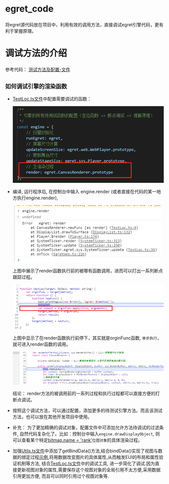 # egret_code
###
将egret源代码放在项目中，利用有效的调用方法，直接调试egret引擎代码，更有利于掌握原理。

# 调试方法的介绍
###
参考代码： [测试方法及配置-文件](game/TestLoc.ts)

## `如何调试引擎的渲染函数`
* [TestLoc.ts文件](game/TestLoc.ts)中配置需要调试的函数： 

    ![alt](docs/breakpoint-config.png)

* 编译, 运行程序后, 在控制台中输入 engine.render (或者直接在代码的某一地方执行engine.render),

    ![alt](docs/render-1.png) 

   上图中展示了render函数执行前的被哪有函数调用，进而可以打出一系列断点跟踪过程。

    ![alt](docs/render-2.png) 
    
    上图中显示了在render函数执行前停下，其实就是orginFunc函数, `单步执行`，就可进入render函数的调用。
    
    ![alt](docs/render-3.png) 

    结论： render方法的被调用前的一系列过程和执行过程都可以直接方便的打断点调试。

* 按照这个调试方法，可以通过配置，添加更多的待测试引擎方法。而且该测试方法，也可以放在其他开发项目中使用。

* 补充： 为了更加精确的调试对象，配置文件中可添加允许方法待调试的过滤条件, 自然代码复杂化了。比如：控制台中输入`engine.drawDisplayObject`, 则可以查看某个特定[bitmap.name = 'rank'](game/Filters.ts)`位图对象`的具体渲染过程。

* 加强[Utils.ts文件](game/Utils.ts)中添加了getBindData()方法,结合bindData()实现了视图与数据的绑定过程[示例](game/CEUI.ts),将用数据改变图片的具体属性,从而触发EUI的布局和属性验证机制等方法, 结合[TestLoc.ts文件](game/TestLoc.ts)中的调试工具, 进一步简化了调试.因为直接更新视图对象的属性,需要保存这个视图对象的全局引用不太方便,采用数据引用更加方便, 而且可以同时引用过个视图对象等.

###